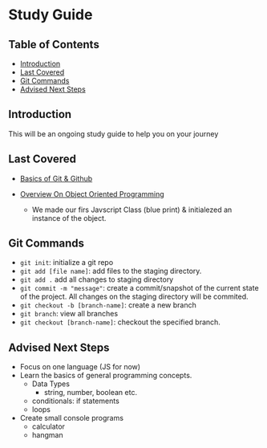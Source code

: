 # Study Guide

## Table of Contents

- [Introduction](#introduction)
- [Last Covered](#last-covered)
- [Git Commands](#topics-covered)
- [Advised Next Steps](#advised-next-steps)

## Introduction

This will be an ongoing study guide to help you on your journey

## Last Covered

- [Basics of Git & Github](https://www.youtube.com/watch?v=hwP7WQkmECE)

- [Overview On Object Oriented Programming](https://www.youtube.com/watch?v=pTB0EiLXUC8)
  - We made our firs Javscript Class (blue print) & initialezed an instance of the object.

## Git Commands

- `git init`: initialize a git repo
- `git add [file name]`: add files to the staging directory.
- `git add .` add all changes to staging directory
- `git commit -m "message"`: create a commit/snapshot of the current state of the project. All changes on the staging directory will be commited.
- `git checkout -b [branch-name]`: create a new branch
- `git branch`: view all branches
- `git checkout [branch-name]`: checkout the specified branch.

## Advised Next Steps

- Focus on one language (JS for now)
- Learn the basics of general programming concepts.
  - Data Types
    - string, number, boolean etc.
  - conditionals: if statements
  - loops
- Create small console programs
  - calculator
  - hangman
